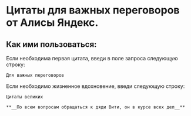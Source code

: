 # Цитаты для важных переговоров от Алисы Яндекс.
## Как ими пользоваться:

Если необходима первая цитата, введи в поле запроса  следующую строку:
```
Для важных переговоров
```
Если необходимо жизненное вдохновение, введи следующую строку:

```
Цитаты великих
```

```
**__По всем вопросам обращаться к дяди Вити, он в курсе всех дел__**
```

